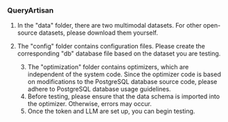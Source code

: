 ### QueryArtisan

1. In the "data" folder, there are two multimodal datasets. For other open-source datasets, please download them yourself.

2. The "config" folder contains configuration files. Please create the corresponding "db" database file based on the dataset you are testing.

	3. The "optimization" folder contains optimizers, which are independent of the system code. Since the optimizer code is based on modifications to the PostgreSQL database source code, please adhere to PostgreSQL database usage guidelines.
	3. Before testing, please ensure that the data schema is imported into the optimizer. Otherwise, errors may occur.
	3. Once the token and LLM are set up, you can begin testing.

